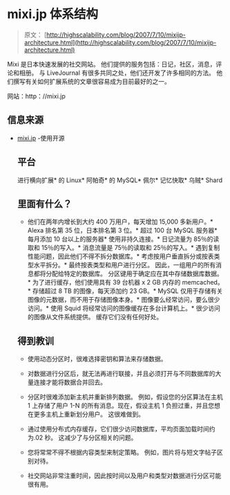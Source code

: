 # mixi.jp 体系结构

> 原文： [http://highscalability.com/blog/2007/7/10/mixijp-architecture.html](http://highscalability.com/blog/2007/7/10/mixijp-architecture.html)

Mixi 是日本快速发展的社交网站。 他们提供的服务包括：日记，社区，消息，评论和相册。 与 LiveJournal 有很多共同之处，他们还开发了许多相同的方法。 他们撰写有关如何扩展系统的文章很容易成为目前最好的之一。

网站：http：//mixi.jp

## 信息来源

*   [mixi.jp](http://www.scribd.com/doc/2684187/mixi-jp-scaling-out-with-open-source) -使用开源

    ## 平台

    进行横向扩展*   的 Linux*   阿帕奇*   的 MySQL*   佩尔*   记忆快取*   乌贼*   Shard

    ## 里面有什么？

    *   他们在两年内增长到大约 400 万用户，每天增加 15,000 多新用户。*   Alexa 排名第 35 位，日本排名第 3 位。*   超过 100 台 MySQL 服务器*   每月添加 10 台以上的服务器*   使用非持久连接。*   日记流量为 85％的读取和 15％的写入。*   消息流量是 75％的读取和 25％的写入。*   遇到复制性能问题，因此他们不得不拆分数据库。*   考虑按用户垂直拆分或按表类型水平拆分。*   最终按表类型和用户进行分区。 因此，一组用户的所有消息都将分配给特定的数据库。 分区键用于确定应在其中存储数据库数据。*   为了进行缓存，他们使用具有 39 台机器 x 2 GB 内存的 memcached。*   存储超过 8 TB 的图像，每天添加约 23 GB。*   MySQL 仅用于存储有关图像的元数据，而不用于存储图像本身。*   图像要么经常访问，要么很少访问。*   使用 Squid 将经常访问的图像缓存在多台计算机上。*   很少访问的图像从文件系统提供。 缓存它们没有任何好处。

    ## 得到教训

    *   使用动态分区时，很难选择密钥和算法来存储数据。

    *   对数据进行分区后，就无法再进行联接，并且必须打开与不同数据库的大量连接才能将数据合并回去。

    *   分区时很难添加新主机并重新排列数据。 例如，假设您的分区算法在主机 1 上存储了用户 1-N 的所有消息。现在，假设主机 1 负担过重，并且您想在更多主机上重新划分用户。 这很难做到。

    *   通过使用分布式内存缓存，它们很少访问数据库，平均页面加载时间约为.02 秒。 这减少了与分区相关的问题。

    *   您将常常不得不根据内容类型来制定策略。 例如，图片将与短文字帖子区别对待。

    *   社交网站非常注重时间，因此按时间以及用户和类型对数据进行分区可能很有用。